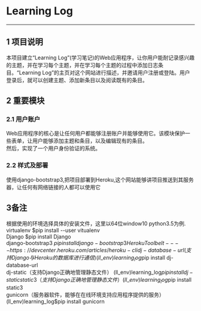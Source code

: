 # Learning Log
***

## 1 项目说明
本项目建立“Learning Log”(学习笔记)的Web应用程序，让你用户能耐记录感兴趣的主题，并在学习每个主题，并在学习每个主题的过程中添加日志条目。“Learning Log”的主页对这个网站进行描述，并邀请用户注册或登陆。用户登录后，就可以创建主题、添加新条目以及阅读既有的条目。

## 2 重要模块
### 2.1 用户账户
Web应用程序的核心是让任何用户都能够注册账户并能够使用它。该模块保护一些表单，让用户能够添加主题和条目，以及编辑现有的条目。  
然后，实现了一个用户身份验证的系统。   
### 2.2 样式及部署
使用django-bootstrap3,把项目部署到Heroku,这个网站能够讲项目推送到其服务器，让任何有网络链接的人都可以使用它
 
## 3备注
根据使用的环境选择具体的安装文件，这里以64位window10 python3.5为例.  
virtualenv		$pip install --user vitualenv  
Django          $pip install Django  
django-bootstrap3 $pip install django-bootstrap3
Heroku Toolbelt ---- https://devcenter.heroku.com/articles/heroku-cli   
dj-database-url(支持Django 与Heroku的数据库进行通信) (ll\_env)learning_log$pip install dj-database-url   
dj-static（支持Django正确地管理静态文件） (ll\_env)learning_log$pip install dj-static   
static3（支持Django正确地管理静态文件） (ll\_env)learning_log$pip install static3   
gunicorn（服务器软件，能够在在线环境支持应用程序提供的服务） (ll\_env)learning_log$pip install gunicorn  
